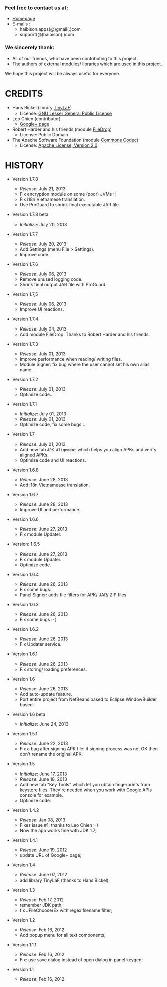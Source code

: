 ### Feel free to contact us at:

* [Homepage](http://www.haibison.com)
* E-mails  :
    - haibison.apps(@)gmail(.)com
    - support(@)haibison(.)com


### We sincerely thank:

* All of our friends, who have been contributing to this project.
* The authors of external modules/ libraries which are used in this project.

We hope this project will be always useful for everyone.


# CREDITS

* Hans Bickel (library [TinyLaF](http://www.muntjak.de/hans/java/tinylaf/index.html))
    + License: [GNU Lesser General Public License](http://www.gnu.org/licenses/lgpl.html)
* Leo Chien (contributor)
    + [Google+ page](https://plus.google.com/118055781130476825691?prsrc=2)
* Robert Harder and his friends (module [FileDrop](http://www.iharder.net/current/java/filedrop/))
    + License: Public Domain
* The Apache Software Foundation (module [Commons Codec](http://commons.apache.org/proper/commons-codec/))
    + License: [Apache License, Version 2.0](http://www.apache.org/licenses/LICENSE-2.0)


# HISTORY

* Version 1.7.8
    + *Release*: July 21, 2013
    + Fix encryption module on some (poor) JVMs  :|
    + Fix i18n Vietnamese translation.
    + Use ProGuard to shrink final executable JAR file.

* Version 1.7.8 beta
    + *Initialize*: July 20, 2013

* Version 1.7.7
    + *Release*: July 20, 2013
    + Add Settings (menu File > Settings).
    + Improve code.

* Version 1.7.6
    + *Release*: July 06, 2013
    + Remove unused logging code.
    + Shrink final output JAR file with ProGuard.

* Version 1.7,5
    + *Release*: July 06, 2013
    + Improve UI reactions.

* Version 1.7.4
    + *Release*: July 04, 2013
    + Add module FileDrop. Thanks to Robert Harder and his friends.

* Version 1.7.3
    + *Release*: July 01, 2013
    + Improve performance when reading/ writing files.
    + Module Signer: fix bug where the user cannot set his own alias name.

* Version 1.7.2
    + *Release*: July 01, 2013
    + Optimize code...

* Version 1.7.1
    + *Initialize*: July 01, 2013
    + *Release*: July 01, 2013
    + Optimize code, fix some bugs...

* Version 1.7
    + *Release*: July 01, 2013
    + Add new tab `APK Alignment` which helps you align APKs and verify aligned
      APKs.
    + Optimize code and UI reactions.

* Version 1.6.8
    + *Release*: June 28, 2013
    + Add i18n Vietnamease translation.

* Version 1.6.7
    + *Release*: June 28, 2013
    + Improve UI and performance.

* Version 1.6.6
    + *Release*: June 27, 2013
    + Fix module Updater.

* Version: 1.6.5
    + *Release*: June 27, 2013
    + Fix module Updater.
    + Optimize code.

* Version 1.6.4
    + *Release*: June 26, 2013
    + Fix some bugs.
    + Panel Signer: adds file filters for APK/ JAR/ ZIP files.

* Version 1.6.3
    + *Release*: June 26, 2013
    + Fix some bugs  :-(

* Version 1.6.2
    + *Release*: June 26, 2013
    + Fix Updater service.

* Version 1.6.1
    + *Release*: June 26, 2013
    + Fix storing/ loading preferences.

* Version 1.6
    + *Release*: June 26, 2013
    + Add auto-update feature.
    + Port entire project from NetBeans based to Eclipse WindowBuilder based.

* Version 1.6 beta
    + *Initialize*: June 24, 2013

* Version 1.5.1
    + *Release*: June 22, 2013
    + Fix a bug after signing APK file: if signing process was not OK then don't
      rename the original APK.

* Version 1.5
    + *Initialize*: June 17, 2013
    + *Release*: June 18, 2013
    + Add new tab "Key Tools" which let you obtain fingerprints from keystore
      files. They're needed when you work with Google APIs console for example.
    + Optimize code.

* Version 1.4.2
    + *Release*: Jan 08, 2013
    + Fixes issue #1, thanks to Leo Chien  :-)
    + Now the app works fine with JDK 1.7;

* Version 1.4.1
    + *Release*: June 19, 2012
    + update URL of Google+ page;

* Version 1.4
    + *Release*: June 07, 2012
    + add library TinyLaF (thanks to Hans Bickel);

* Version 1.3
    + *Release*: Feb 17, 2012
    + remember JDK path;
    + fix JFileChooserEx with regex filename filter;

* Version 1.2
    + *Release*: Feb 16, 2012
    + Add popup menu for all text components;

* Version 1.1.1
    + *Release*: Feb 16, 2012
    + Fix: use save dialog instead of open dialog in panel keygen;

* Version 1.1
    + *Release*: Feb 16, 2012
